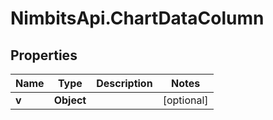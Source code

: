 # NimbitsApi.ChartDataColumn

## Properties
Name | Type | Description | Notes
------------ | ------------- | ------------- | -------------
**v** | **Object** |  | [optional] 


